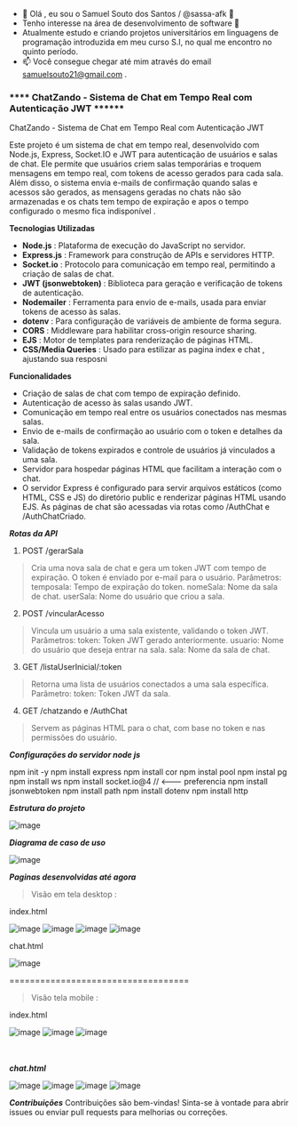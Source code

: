- 👋 Olá , eu sou o Samuel Souto dos Santos / @sassa-afk 👀 
- Tenho interesse na área de desenvolvimento de software 🌱 
- Atualmente estudo e criando projetos universitários em linguagens de programação introduzida em meu curso S.I, no qual me encontro no quinto período. 
- 📫 Você consegue chegar até mim através do email samuelsouto21@gmail.com . 

### ****  ChatZando - Sistema de Chat em Tempo Real com Autenticação JWT ******

ChatZando  - Sistema de Chat em Tempo Real com Autenticação JWT

Este projeto é um sistema de chat em tempo real, desenvolvido com Node.js, Express, Socket.IO e JWT para autenticação de usuários e salas de chat. Ele permite que usuários criem salas temporárias e troquem mensagens em tempo real, com tokens de acesso gerados para cada sala. Além disso, o sistema envia e-mails de confirmação quando salas e acessos são gerados, as mensagens geradas no chats não são armazenadas e os chats tem tempo de expiração e apos o tempo configurado o mesmo fica indisponível .

**Tecnologias Utilizadas**

- **Node.js** :  Plataforma de execução do JavaScript no servidor.
- **Express.js** : Framework para construção de APIs e servidores HTTP.
- **Socket.io** : Protocolo para comunicação em tempo real, permitindo a criação de salas de chat.
- **JWT (jsonwebtoken)** : Biblioteca para geração e verificação de tokens de autenticação.
- **Nodemailer** : Ferramenta para envio de e-mails, usada para enviar tokens de acesso às salas.
- **dotenv** : Para configuração de variáveis de ambiente de forma segura.
- **CORS** : Middleware para habilitar cross-origin resource sharing.
- **EJS** : Motor de templates para renderização de páginas HTML.
- **CSS/Media Queries** : Usado para estilizar as pagina index e chat , ajustando sua resposni  

**Funcionalidades**
 
- Criação de salas de chat com tempo de expiração definido.
- Autenticação de acesso às salas usando JWT.
- Comunicação em tempo real entre os usuários conectados nas mesmas salas.
- Envio de e-mails de confirmação ao usuário com o token e detalhes da sala.
- Validação de tokens expirados e controle de usuários já vinculados a uma sala.
- Servidor para hospedar páginas HTML que facilitam a interação com o chat.
- O servidor Express é configurado para servir arquivos estáticos (como HTML, CSS e JS) do diretório public e renderizar páginas HTML usando EJS. As páginas de chat são acessadas via rotas como /AuthChat e /AuthChatCriado.


***Rotas da API***

1. POST /gerarSala

>Cria uma nova sala de chat e gera um token JWT com tempo de expiração. O token é enviado por e-mail para o usuário.
Parâmetros:
temposala: Tempo de expiração do token.
nomeSala: Nome da sala de chat.
userSala: Nome do usuário que criou a sala.

2. POST /vincularAcesso

>Vincula um usuário a uma sala existente, validando o token JWT.
Parâmetros:
token: Token JWT gerado anteriormente.
usuario: Nome do usuário que deseja entrar na sala.
sala: Nome da sala de chat.

3. GET /listaUserInicial/:token

>Retorna uma lista de usuários conectados a uma sala específica.
Parâmetro:
token: Token JWT da sala.

4. GET /chatzando e /AuthChat
 
>Servem as páginas HTML para o chat, com base no token e nas permissões do usuário.
 
***Configurações do servidor node js*** 

npm init -y
npm install express
npm install cor
npm instal pool
npm instal pg
npm install ws 
npm install socket.io@4 // <--- preferencia 
npm install jsonwebtoken
npm install path
npm install dotenv
npm install http
 
 ***Estrutura do projeto***
 
 ![image](https://github.com/user-attachments/assets/7c0cceeb-8fb7-4efa-9467-66d40e9ef8d0)

***Diagrama de caso de uso***

![image](https://github.com/user-attachments/assets/561009e4-be15-4582-ba10-657d1547b70a)

***Paginas desenvolvidas até agora***
>Visão em tela desktop :

index.html

![image](https://github.com/user-attachments/assets/9cb75faa-0379-4ebe-bb64-d8f9f1eb723b)
![image](https://github.com/user-attachments/assets/3083cf2e-dcbb-4dea-a5ff-bd9f3c7b8c65)
![image](https://github.com/user-attachments/assets/4780a21e-7be5-4800-94b6-471f506fd392)
![image](https://github.com/user-attachments/assets/904d84f9-a448-44f4-826d-33fe978d7d64)

chat.html

![image](https://github.com/user-attachments/assets/538c3c54-2c2c-4b0f-a928-94e7e1f0d757)

===================================
>Visão tela mobile  :

index.html

![image](https://github.com/user-attachments/assets/4eb52817-ef01-4847-b36d-503abc55c1b4)
![image](https://github.com/user-attachments/assets/3aa49549-4f5d-45a5-af30-eb0eb71ea895)
![image](https://github.com/user-attachments/assets/8d19856d-54e8-4493-b24a-823191530f43)

<br><br>
***chat.html***

![image](https://github.com/user-attachments/assets/e418f3af-480b-4ebb-9d70-3d27fd2b318f)
 ![image](https://github.com/user-attachments/assets/2b0cae5b-b057-43cd-9af1-5d520dc127a0)
![image](https://github.com/user-attachments/assets/0fb3c1ad-2b5d-4a38-a58c-09ecee431005)
![image](https://github.com/user-attachments/assets/27653076-ed65-4adc-b4c3-43b2609151fb)


***Contribuições***
Contribuições são bem-vindas! Sinta-se à vontade para abrir issues ou enviar pull requests para melhorias ou correções.






